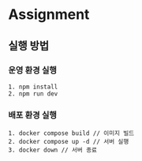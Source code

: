 # Assignment

## 실행 방법

### 운영 환경 실행
```
1. npm install
2. npm run dev
```

### 배포 환경 실행
```
1. docker compose build // 이미지 빌드
2. docker compose up -d // 서버 실행
3. docker down // 서버 종료
```
